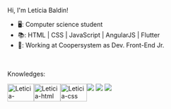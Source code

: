 Hi, I'm Letícia Baldin!
- 🖥️: Computer science student
- 📚: HTML | CSS | JavaScript | AngularJS | Flutter
- 👔: Working at Coopersystem as Dev. Front-End Jr.



<br/><br/>
Knowledges:
  <div style="display: flex">
    <img align="center" alt="Leticia-python" height="40" width="60" src="https://cdn.jsdelivr.net/gh/devicons/devicon/icons/python/python-original.svg" />
    <img align="center" alt="Leticia-html" height="40" width="60" src="https://cdn.jsdelivr.net/gh/devicons/devicon/icons/html5/html5-original.svg" />
    <img align="center" alt="Leticia-css" height="40" width="60" src="https://cdn.jsdelivr.net/gh/devicons/devicon/icons/css3/css3-original-wordmark.svg" />
    
  <br/>
    <br/>
  <div>
    <a href="https://mail.google.com/mail/u/0/#inbox?compose=CllgCJvnJHbRWRTGjBFLSctkzTpWWnHxtCjcWKcVgmfPhvTfMPWsCqchxlwgKQlcqfCRvvBjKfg" target="_blank"><img src= "https://img.shields.io/badge/Gmail-D14836?style=for-the-badge&logo=gmail&logoColor=white" target="_blank"></a>
    <a href="https://www.linkedin.com/in/leticia-baldin-996771210/" target= "_blank"><img src= "https://img.shields.io/badge/LinkedIn-0077B5?style=for-the-badge&logo=linkedin&logoColor=white" target="_blank"></a>
    <a href="https://www.instagram.com/lletcode/" target="_blank"><img src="https://img.shields.io/badge/Instagram-E4405F?style=for-the-badge&logo=instagram&logoColor=white" target="_blank"></a>
